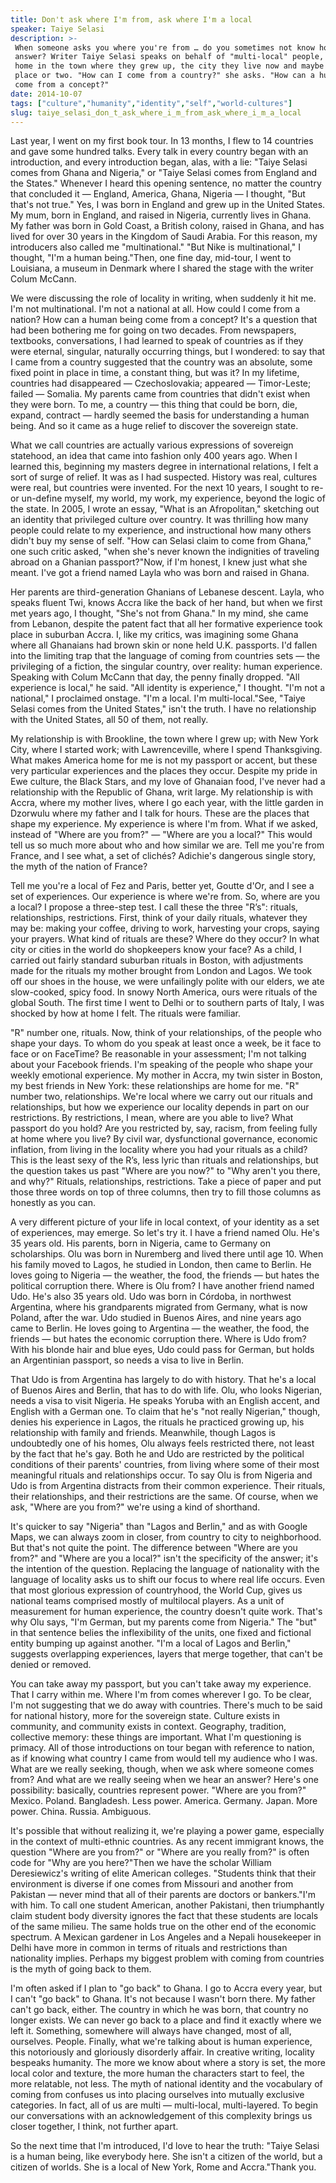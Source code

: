 ```yaml
---
title: Don't ask where I'm from, ask where I'm a local
speaker: Taiye Selasi
description: >-
 When someone asks you where you're from … do you sometimes not know how to
 answer? Writer Taiye Selasi speaks on behalf of "multi-local" people, who feel at
 home in the town where they grew up, the city they live now and maybe another
 place or two. "How can I come from a country?" she asks. "How can a human being
 come from a concept?"
date: 2014-10-07
tags: ["culture","humanity","identity","self","world-cultures"]
slug: taiye_selasi_don_t_ask_where_i_m_from_ask_where_i_m_a_local
---
```


Last year, I went on my first book tour. In 13 months, I flew to 14 countries and gave
some hundred talks. Every talk in every country began with an introduction, and every
introduction began, alas, with a lie: "Taiye Selasi comes from Ghana and Nigeria," or
"Taiye Selasi comes from England and the States." Whenever I heard this opening sentence,
no matter the country that concluded it — England, America, Ghana, Nigeria — I thought,
"But that's not true." Yes, I was born in England and grew up in the United States. My
mum, born in England, and raised in Nigeria, currently lives in Ghana. My father was born
in Gold Coast, a British colony, raised in Ghana, and has lived for over 30 years in the
Kingdom of Saudi Arabia. For this reason, my introducers also called me "multinational."
"But Nike is multinational," I thought, "I'm a human being."Then, one fine day, mid-tour,
I went to Louisiana, a museum in Denmark where I shared the stage with the writer Colum
McCann.

We were discussing the role of locality in writing, when suddenly it hit me. I'm not
multinational. I'm not a national at all. How could I come from a nation? How can a human
being come from a concept? It's a question that had been bothering me for going on two
decades. From newspapers, textbooks, conversations, I had learned to speak of countries as
if they were eternal, singular, naturally occurring things, but I wondered: to say that I
came from a country suggested that the country was an absolute, some fixed point in place
in time, a constant thing, but was it? In my lifetime, countries had disappeared —
Czechoslovakia; appeared — Timor-Leste; failed — Somalia. My parents came from countries
that didn't exist when they were born. To me, a country — this thing that could be born,
die, expand, contract — hardly seemed the basis for understanding a human being. And so it
came as a huge relief to discover the sovereign state.

What we call countries are actually various expressions of sovereign statehood, an idea
that came into fashion only 400 years ago. When I learned this, beginning my masters
degree in international relations, I felt a sort of surge of relief. It was as I had
suspected. History was real, cultures were real, but countries were invented. For the next
10 years, I sought to re- or un-define myself, my world, my work, my experience, beyond
the logic of the state. In 2005, I wrote an essay, "What is an Afropolitan," sketching out
an identity that privileged culture over country. It was thrilling how many people could
relate to my experience, and instructional how many others didn't buy my sense of self.
"How can Selasi claim to come from Ghana," one such critic asked, "when she's never known
the indignities of traveling abroad on a Ghanian passport?"Now, if I'm honest, I knew just
what she meant. I've got a friend named Layla who was born and raised in
Ghana.

Her parents are third-generation Ghanians of Lebanese descent. Layla, who speaks fluent
Twi, knows Accra like the back of her hand, but when we first met years ago, I thought,
"She's not from Ghana." In my mind, she came from Lebanon, despite the patent fact that
all her formative experience took place in suburban Accra. I, like my critics, was
imagining some Ghana where all Ghanaians had brown skin or none held U.K. passports. I'd
fallen into the limiting trap that the language of coming from countries sets — the
privileging of a fiction, the singular country, over reality: human experience. Speaking
with Colum McCann that day, the penny finally dropped. "All experience is local," he said.
"All identity is experience," I thought. "I'm not a national," I proclaimed onstage. "I'm
a local. I'm multi-local."See, "Taiye Selasi comes from the United States," isn't the
truth. I have no relationship with the United States, all 50 of them, not
really.

My relationship is with Brookline, the town where I grew up; with New York City, where I
started work; with Lawrenceville, where I spend Thanksgiving. What makes America home for
me is not my passport or accent, but these very particular experiences and the places they
occur. Despite my pride in Ewe culture, the Black Stars, and my love of Ghanaian food,
I've never had a relationship with the Republic of Ghana, writ large. My relationship is
with Accra, where my mother lives, where I go each year, with the little garden in
Dzorwulu where my father and I talk for hours. These are the places that shape my
experience. My experience is where I'm from. What if we asked, instead of "Where are you
from?" — "Where are you a local?" This would tell us so much more about who and how
similar we are. Tell me you're from France, and I see what, a set of clichés? Adichie's
dangerous single story, the myth of the nation of France?

Tell me you're a local of Fez and Paris, better yet, Goutte d'Or, and I see a set of
experiences. Our experience is where we're from. So, where are you a local? I propose a
three-step test. I call these the three "R’s": rituals, relationships, restrictions. First,
think of your daily rituals, whatever they may be: making your coffee, driving to work,
harvesting your crops, saying your prayers. What kind of rituals are these? Where do they
occur? In what city or cities in the world do shopkeepers know your face? As a child, I
carried out fairly standard suburban rituals in Boston, with adjustments made for the
rituals my mother brought from London and Lagos. We took off our shoes in the house, we
were unfailingly polite with our elders, we ate slow-cooked, spicy food. In snowy North
America, ours were rituals of the global South. The first time I went to Delhi or to
southern parts of Italy, I was shocked by how at home I felt. The rituals were
familiar.

"R" number one, rituals. Now, think of your relationships, of the people who shape your
days. To whom do you speak at least once a week, be it face to face or on FaceTime? Be
reasonable in your assessment; I'm not talking about your Facebook friends. I'm speaking
of the people who shape your weekly emotional experience. My mother in Accra, my twin
sister in Boston, my best friends in New York: these relationships are home for me. "R"
number two, relationships. We're local where we carry out our rituals and relationships,
but how we experience our locality depends in part on our restrictions. By restrictions, I
mean, where are you able to live? What passport do you hold? Are you restricted by, say,
racism, from feeling fully at home where you live? By civil war, dysfunctional governance,
economic inflation, from living in the locality where you had your rituals as a child?
This is the least sexy of the R’s, less lyric than rituals and relationships, but the
question takes us past "Where are you now?" to "Why aren't you there, and why?" Rituals,
relationships, restrictions. Take a piece of paper and put those three words on top of
three columns, then try to fill those columns as honestly as you can.

A very different picture of your life in local context, of your identity as a set of
experiences, may emerge. So let's try it. I have a friend named Olu. He's 35 years old. His
parents, born in Nigeria, came to Germany on scholarships. Olu was born in Nuremberg and
lived there until age 10. When his family moved to Lagos, he studied in London, then came
to Berlin. He loves going to Nigeria — the weather, the food, the friends — but hates the
political corruption there. Where is Olu from? I have another friend named Udo. He's also
35 years old. Udo was born in Córdoba, in northwest Argentina, where his grandparents
migrated from Germany, what is now Poland, after the war. Udo studied in Buenos Aires, and
nine years ago came to Berlin. He loves going to Argentina — the weather, the food, the
friends — but hates the economic corruption there. Where is Udo from? With his blonde hair
and blue eyes, Udo could pass for German, but holds an Argentinian passport, so needs a
visa to live in Berlin.

That Udo is from Argentina has largely to do with history. That he's a local of Buenos
Aires and Berlin, that has to do with life. Olu, who looks Nigerian, needs a visa to visit
Nigeria. He speaks Yoruba with an English accent, and English with a German one. To claim
that he's "not really Nigerian," though, denies his experience in Lagos, the rituals he
practiced growing up, his relationship with family and friends. Meanwhile, though Lagos is
undoubtedly one of his homes, Olu always feels restricted there, not least by the fact
that he's gay. Both he and Udo are restricted by the political conditions of their parents'
countries, from living where some of their most meaningful rituals and relationships
occur. To say Olu is from Nigeria and Udo is from Argentina distracts from their common
experience. Their rituals, their relationships, and their restrictions are the same. Of
course, when we ask, "Where are you from?" we're using a kind of shorthand.

It's quicker to say "Nigeria" than "Lagos and Berlin," and as with Google Maps, we can
always zoom in closer, from country to city to neighborhood. But that's not quite the
point. The difference between "Where are you from?" and "Where are you a local?" isn't the
specificity of the answer; it's the intention of the question. Replacing the language of
nationality with the language of locality asks us to shift our focus to where real life
occurs. Even that most glorious expression of countryhood, the World Cup, gives us
national teams comprised mostly of multilocal players. As a unit of measurement for human
experience, the country doesn't quite work. That's why Olu says, "I'm German, but my
parents come from Nigeria." The "but" in that sentence belies the inflexibility of the
units, one fixed and fictional entity bumping up against another. "I'm a local of Lagos
and Berlin," suggests overlapping experiences, layers that merge together, that can't be
denied or removed.

You can take away my passport, but you can't take away my experience. That I carry within
me. Where I'm from comes wherever I go. To be clear, I'm not suggesting that we do away
with countries. There's much to be said for national history, more for the sovereign
state. Culture exists in community, and community exists in context. Geography, tradition,
collective memory: these things are important. What I'm questioning is primacy. All of
those introductions on tour began with reference to nation, as if knowing what country I
came from would tell my audience who I was. What are we really seeking, though, when we
ask where someone comes from? And what are we really seeing when we hear an answer? Here's
one possibility: basically, countries represent power. "Where are you from?" Mexico.
Poland. Bangladesh. Less power. America. Germany. Japan. More power. China. Russia.
Ambiguous.

It's possible that without realizing it, we're playing a power game, especially in the
context of multi-ethnic countries. As any recent immigrant knows, the question "Where are
you from?" or "Where are you really from?" is often code for "Why are you here?"Then we
have the scholar William Deresiewicz's writing of elite American colleges. "Students think
that their environment is diverse if one comes from Missouri and another from Pakistan —
never mind that all of their parents are doctors or bankers."I'm with him. To call one
student American, another Pakistani, then triumphantly claim student body diversity
ignores the fact that these students are locals of the same milieu. The same holds true on
the other end of the economic spectrum. A Mexican gardener in Los Angeles and a Nepali
housekeeper in Delhi have more in common in terms of rituals and restrictions than
nationality implies. Perhaps my biggest problem with coming from countries is the myth of
going back to them.

I'm often asked if I plan to "go back" to Ghana. I go to Accra every year, but I can't "go
back" to Ghana. It's not because I wasn't born there. My father can't go back, either. The
country in which he was born, that country no longer exists. We can never go back to a
place and find it exactly where we left it. Something, somewhere will always have changed,
most of all, ourselves. People. Finally, what we're talking about is human experience, this
notoriously and gloriously disorderly affair. In creative writing, locality bespeaks
humanity. The more we know about where a story is set, the more local color and texture,
the more human the characters start to feel, the more relatable, not less. The myth of
national identity and the vocabulary of coming from confuses us into placing ourselves
into mutually exclusive categories. In fact, all of us are multi — multi-local,
multi-layered. To begin our conversations with an acknowledgement of this complexity
brings us closer together, I think, not further apart.

So the next time that I'm introduced, I'd love to hear the truth: "Taiye Selasi is a human
being, like everybody here. She isn't a citizen of the world, but a citizen of worlds. She
is a local of New York, Rome and Accra."Thank you.

<!--
ad_duration=3.33
event="TEDGlobal 2014"
external_start_time=0
has_talk_citation=0
intro_duration=11.82
is_subtitle_required="False"
is_talk_featured="True"
language="en"
language_swap="False"
native_language="en"
number_of_related_talks=6
number_of_speakers=1
number_of_subtitled_videos=29
number_of_tags=5
number_of_talk_download_languages=29
number_of_talk_more_resources=0
number_of_talk_recommendations=3
number_of_talks_take_actions=0
post_ad_duration=0.83
published_timestamp="2015-09-29 15:09:28"
recording_date="2014-10-07"
speaker_description="Author"
speaker_is_published=1
speaker_name="Taiye Selasi"
talk_more_resources=[]
talk_name="Don't ask where I'm from, ask where I'm a local"
talk_recommendations_blurb="Explore resources on identity, race, nation and class."
talks_tags=["culture","humanity","identity","self","world-cultures"]
talks_take_action=[]
url_audio="https://download.ted.com/talks/TaiyeSelasi_2014G.mp3?apikey=acme-roadrunner"
url_photo_speaker="https://pe.tedcdn.com/images/ted/d2dd11f5b725f769f8147cc3ca9fa9dd3d20fe31_254x191.jpg"
url_photo_talk="https://pe.tedcdn.com/images/ted/13e6ec8601cf8e0705fa80ffb2c4e4fea204d1e4_2880x1620.jpg"
url_webpage="https://www.ted.com/talks/taiye_selasi_don_t_ask_where_i_m_from_ask_where_i_m_a_local"
video_type_name="TED Stage Talk"
-->